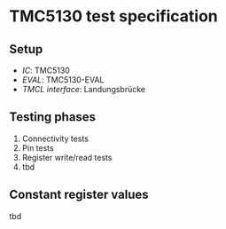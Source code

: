 # TMC5130 test specification

## Setup
- *IC*: TMC5130
- *EVAL*: TMC5130-EVAL
- *TMCL interface*: Landungsbrücke

## Testing phases
1. Connectivity tests
2. Pin tests
3. Register write/read tests
4. tbd

## Constant register values
tbd
